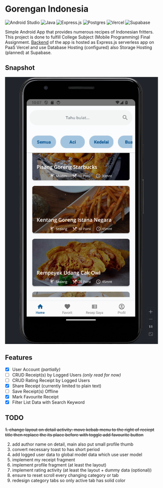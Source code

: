 # Gorengan Indonesia
![Android Studio](https://img.shields.io/badge/Android%20Studio-3DDC84.svg?style=for-the-badge&logo=android-studio&logoColor=white) ![Java](https://img.shields.io/badge/java-%23ED8B00.svg?style=for-the-badge&logo=openjdk&logoColor=white) ![Express.js](https://img.shields.io/badge/express.js-%23404d59.svg?style=for-the-badge&logo=express&logoColor=%2361DAFB) ![Postgres](https://img.shields.io/badge/postgres-%23316192.svg?style=for-the-badge&logo=postgresql&logoColor=white) ![Vercel](https://img.shields.io/badge/vercel-%23000000.svg?style=for-the-badge&logo=vercel&logoColor=white) ![Supabase](https://img.shields.io/badge/Supabase-3ECF8E?style=for-the-badge&logo=supabase&logoColor=white)

Simple Android App that provides numerous recipes of Indonesian fritters. This project is done to fulfill College Subject (Mobile Programming) Final Assignment. [Backend](https://github.com/asrofilfachrulr/API-Gorengan-Indonesia) of the app is hosted as Express.js serverless app on PaaS Vercel and use Database Hosting (configured) also Storage Hosting (planned) at Supabase.

## Snapshot
![snapshot](./snapshot.png)

## Features
- [x] User Account *(partially)*
- [ ] CRUD Receipt(s) by Logged Users *(only read for now)*
- [ ] CRUD Rating Receipt by Logged Users
- [x] Share Receipt (currently limited to plain text)
- [ ] Save Receipt(s) Offline
- [x] Mark Favourite Receipt
- [x] Filter List Data with Search Keyword

## TODO
~~1. change layout on detail activity: move kebab menu to the right of reciept title then replace the its place before with toggle add favourite button~~ 

2. add author name on detail, main also put small profile thumb
3. convert necessary toast to has short period
4. add logged user data to global model data which use user model
5. implement my receipt fragment
6. implement profile fragment (at least the layout)
7. implement rating activity (at least the layout + dummy data (optional))
8. ensure to reset scroll every changing category or tab
9. redesign category tabs so only active tab has solid color

